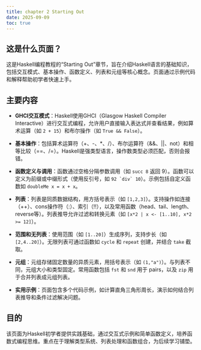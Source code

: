 ```yaml
---
title: chapter 2 Starting Out
date: 2025-09-09
toc: true
---
```

## 这是什么页面？

这是Haskell编程教程的“Starting Out”章节，旨在介绍Haskell语言的基础知识，包括交互模式、基本操作、函数定义、列表和元组等核心概念。页面通过示例代码和解释帮助初学者快速上手。

## 主要内容

- **GHCI交互模式**：Haskell使用GHCI（Glasgow Haskell Compiler Interactive）进行交互式编程，允许用户直接输入表达式并查看结果，例如算术运算（如 `2 + 15`）和布尔操作（如 `True && False`）。

- **基本操作**：包括算术运算符（+、-、*、/）、布尔运算符（&&、||、not）和相等比较（==、/=）。Haskell是强类型语言，操作数类型必须匹配，否则会报错。
- **函数定义与调用**：函数通过空格分隔参数调用（如 `succ 8` 返回 9）。函数可以定义为前缀或中缀形式（使用反引号，如 ``92 `div` 10``）。示例包括自定义函数如 `doubleMe x = x + x`。
- **列表**：列表是同质数据结构，用方括号表示（如 `[1,2,3]`）。支持操作如连接（++）、cons操作符（:）、索引（!!），以及常用函数（head、tail、length、reverse等）。列表推导允许过滤和转换元素（如 `[x*2 | x <- [1..10], x*2 >= 12]`）。
- **范围和无列表**：使用范围（如 `[1..20]`）生成序列，支持步长（如 `[2,4..20]`）。无限列表可通过函数如 `cycle` 和 `repeat` 创建，并结合 `take` 截取。
- **元组**：元组存储固定数量的异质元素，用括号表示（如 `(1,"a")`）。与列表不同，元组大小和类型固定。常用函数包括 `fst` 和 `snd` 用于 pairs，以及 `zip` 用于合并列表成元组列表。
- **实用示例**：页面包含多个代码示例，如计算直角三角形周长，演示如何结合列表推导和条件过滤解决问题。

## 目的
该页面为Haskell初学者提供实践基础，通过交互式示例和简单函数定义，培养函数式编程思维。重点在于理解类型系统、列表处理和函数组合，为后续学习铺垫。